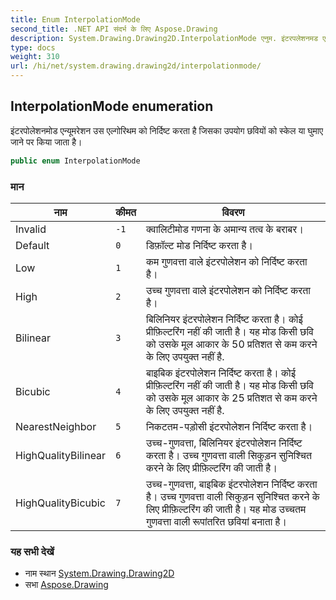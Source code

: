 ```yaml
---
title: Enum InterpolationMode
second_title: .NET API संदर्भ के लिए Aspose.Drawing
description: System.Drawing.Drawing2D.InterpolationMode एनुम. इंटरपलेशनमड एन्यूमरेशन उस एल्गरथम क नर्दष्ट करत है जसक उपयग छवयं क स्केल य घुमए जने पर कय जत है
type: docs
weight: 310
url: /hi/net/system.drawing.drawing2d/interpolationmode/
---
```

## InterpolationMode enumeration

इंटरपोलेशनमोड एन्यूमरेशन उस एल्गोरिथम को निर्दिष्ट करता है जिसका उपयोग छवियों को स्केल या घुमाए जाने पर किया जाता है।

```csharp
public enum InterpolationMode
```

### मान

| नाम | कीमत | विवरण |
| --- | --- | --- |
| Invalid | `-1` | क्वालिटीमोड गणना के अमान्य तत्व के बराबर। |
| Default | `0` | डिफ़ॉल्ट मोड निर्दिष्ट करता है। |
| Low | `1` | कम गुणवत्ता वाले इंटरपोलेशन को निर्दिष्ट करता है। |
| High | `2` | उच्च गुणवत्ता वाले इंटरपोलेशन को निर्दिष्ट करता है। |
| Bilinear | `3` | बिलिनियर इंटरपोलेशन निर्दिष्ट करता है। कोई प्रीफ़िल्टरिंग नहीं की जाती है। यह मोड किसी छवि को उसके मूल आकार के 50 प्रतिशत से कम करने के लिए उपयुक्त नहीं है. |
| Bicubic | `4` | बाइबिक इंटरपोलेशन निर्दिष्ट करता है। कोई प्रीफ़िल्टरिंग नहीं की जाती है। यह मोड किसी छवि को उसके मूल आकार के 25 प्रतिशत से कम करने के लिए उपयुक्त नहीं है. |
| NearestNeighbor | `5` | निकटतम-पड़ोसी इंटरपोलेशन निर्दिष्ट करता है। |
| HighQualityBilinear | `6` | उच्च-गुणवत्ता, बिलिनियर इंटरपोलेशन निर्दिष्ट करता है। उच्च गुणवत्ता वाली सिकुड़न सुनिश्चित करने के लिए प्रीफ़िल्टरिंग की जाती है। |
| HighQualityBicubic | `7` | उच्च-गुणवत्ता, बाइबिक इंटरपोलेशन निर्दिष्ट करता है। उच्च गुणवत्ता वाली सिकुड़न सुनिश्चित करने के लिए प्रीफ़िल्टरिंग की जाती है। यह मोड उच्चतम गुणवत्ता वाली रूपांतरित छवियां बनाता है। |

### यह सभी देखें

* नाम स्थान [System.Drawing.Drawing2D](../../system.drawing.drawing2d/)
* सभा [Aspose.Drawing](../../)



